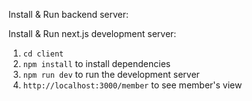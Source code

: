 Install & Run backend server:


Install & Run next.js development server:
1. `cd client`
2. `npm install` to install dependencies
3. `npm run dev` to run the development server
4. `http://localhost:3000/member` to see member's view